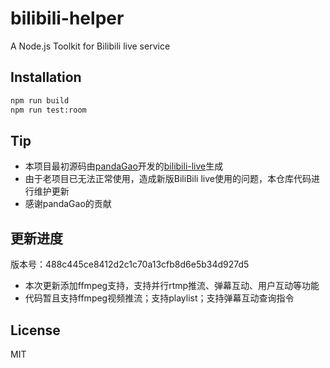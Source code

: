 # bilibili-helper

A Node.js Toolkit for Bilibili live service

## Installation

```bash
npm run build
npm run test:room
```

## Tip
* 本项目最初源码由[pandaGao](https://github.com/pandaGao)开发的[bilibili-live](https://github.com/pandaGao/bilibili-live)生成
* 由于老项目已无法正常使用，造成新版BiliBili live使用的问题，本仓库代码进行维护更新
* 感谢pandaGao的贡献

## 更新进度
版本号：488c445ce8412d2c1c70a13cfb8d6e5b34d927d5
* 本次更新添加ffmpeg支持，支持并行rtmp推流、弹幕互动、用户互动等功能
* 代码暂且支持ffmpeg视频推流；支持playlist；支持弹幕互动查询指令

## License

MIT
